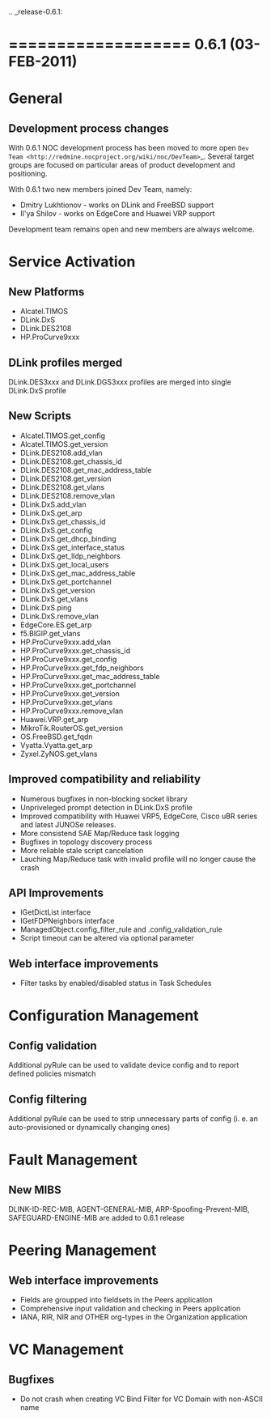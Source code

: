 .. _release-0.6.1:

===================
0.6.1 (03-FEB-2011)
===================

General
=======

Development process changes
---------------------------
With 0.6.1 NOC development process has been moved to more open `Dev Team <http://redmine.nocproject.org/wiki/noc/DevTeam>`_.
Several target groups are focused on particular areas of product development and positioning.

With 0.6.1 two new members joined Dev Team, namely:

* Dmitry Lukhtionov - works on DLink and FreeBSD support
* Il'ya Shilov - works on EdgeCore and Huawei VRP support

Development team remains open and new members are always welcome.

Service Activation
==================

New Platforms
-------------
* Alcatel.TIMOS
* DLink.DxS
* DLink.DES2108
* HP.ProCurve9xxx

DLink profiles merged
------------------------
DLink.DES3xxx and DLink.DGS3xxx profiles are merged into single DLink.DxS profile

New Scripts
-----------
* Alcatel.TIMOS.get_config
* Alcatel.TIMOS.get_version
* DLink.DES2108.add_vlan
* DLink.DES2108.get_chassis_id
* DLink.DES2108.get_mac_address_table
* DLink.DES2108.get_version
* DLink.DES2108.get_vlans
* DLink.DES2108.remove_vlan
* DLink.DxS.add_vlan
* DLink.DxS.get_arp
* DLink.DxS.get_chassis_id
* DLink.DxS.get_config
* DLink.DxS.get_dhcp_binding
* DLink.DxS.get_interface_status
* DLink.DxS.get_lldp_neighbors
* DLink.DxS.get_local_users
* DLink.DxS.get_mac_address_table
* DLink.DxS.get_portchannel
* DLink.DxS.get_version
* DLink.DxS.get_vlans
* DLink.DxS.ping
* DLink.DxS.remove_vlan
* EdgeCore.ES.get_arp
* f5.BIGIP.get_vlans
* HP.ProCurve9xxx.add_vlan
* HP.ProCurve9xxx.get_chassis_id
* HP.ProCurve9xxx.get_config
* HP.ProCurve9xxx.get_fdp_neighbors
* HP.ProCurve9xxx.get_mac_address_table
* HP.ProCurve9xxx.get_portchannel
* HP.ProCurve9xxx.get_version
* HP.ProCurve9xxx.get_vlans
* HP.ProCurve9xxx.remove_vlan
* Huawei.VRP.get_arp
* MikroTik.RouterOS.get_version
* OS.FreeBSD.get_fqdn
* Vyatta.Vyatta.get_arp
* Zyxel.ZyNOS.get_vlans

Improved compatibility and reliability
--------------------------------------
* Numerous bugfixes in non-blocking socket library
* Unpriveleged prompt detection in DLink.DxS profile
* Improved compatibility with Huawei VRP5, EdgeCore, Cisco uBR series and latest JUNOSe releases.
* More consistend SAE Map/Reduce task logging
* Bugfixes in topology discovery process
* More reliable stale script cancelation
* Lauching Map/Reduce task with invalid profile will no longer cause the crash

API Improvements
----------------
* IGetDictList interface
* IGetFDPNeighbors interface
* ManagedObject.config_filter_rule and .config_validation_rule
* Script timeout can be altered via optional parameter

Web interface improvements
--------------------------
* Filter tasks by enabled/disabled status in Task Schedules

Configuration Management
========================

Config validation
-----------------
Additional pyRule can be used to validate device config and to report defined policies mismatch

Config filtering
----------------
Additional pyRule can be used to strip unnecessary parts of config (i. e. an auto-provisioned or dynamically changing ones)

Fault Management
================

New MIBS
--------
DLINK-ID-REC-MIB, AGENT-GENERAL-MIB, ARP-Spoofing-Prevent-MIB, SAFEGUARD-ENGINE-MIB are added to 0.6.1 release

Peering Management
==================

Web interface improvements
--------------------------
* Fields are groupped into fieldsets in the Peers application
* Comprehensive input validation and checking in Peers application
* IANA, RIR, NIR and OTHER org-types in the Organization application

VC Management
=============

Bugfixes
--------
* Do not crash when creating VC Bind Filter for VC Domain with non-ASCII name
